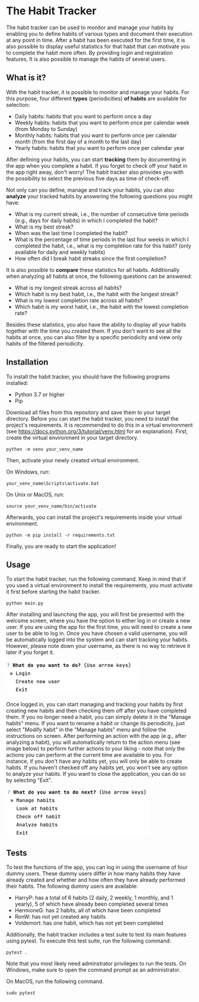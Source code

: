 # The Habit Tracker

The habit tracker can be used to monitor and manage your habits by enabling you to define habits of various types and document their execution at any point in time. After a habit has been executed for the first time, it is also possible to display useful statistics for that habit that can motivate you to complete the habit more often. By providing login and registration features, It is also possible to manage the habits of several users. 

## What is it?

With the habit tracker, it is possible to monitor and manage your habits. For this purpose, four different **types** (periodicities) **of habits** are available for selection:
- Daily habits: habits that you want to perform once a day 
- Weekly habits: habits that you want to perform once per calendar week (from Monday to Sunday)
- Monthly habits: habits that you want to perform once per calendar month (from the first day of a month to the last day)
- Yearly habits: habits that you want to perform once per calendar year

After defining your habits, you can start **tracking** them by documenting in the app when you complete a habit. If you forget to check off your habit in the app right away, don't worry! The habit tracker also provides you with the possibility to select the previous five days as time of check-off. 

Not only can you define, manage and track your habits, you can also **analyze** your tracked habits by answering the following questions you might have:
- What is my current streak, i.e., the number of consecutive time periods (e.g., days for daily habits) in which I completed the habit?
- What is my best streak? 
- When was the last time I completed the habit? 
- What is the percentage of time periods in the last four weeks in which I completed the habit, i.e., what is my completion rate for this habit? (only available for daily and weekly habits)
- How often did I break habit streaks since the first completion? 

It is also possible to **compare** these statistics for all habits. Additionally when analyzing all habits at once, the following questions can be answered:
- What is my longest streak across all habits? 
- Which habit is my best habit, i.e., the habit with the longest streak? 
- What is my lowest completion rate across all habits? 
- Which habit is my worst habit, i.e., the habit with the lowest completion rate?

Besides these statistics, you also have the ability to display all your habits together with the time you created them. If you don't want to see all the habits at once, you can also filter by a specific periodicity and view only habits of the filtered periodicity. 

## Installation

To install the habit tracker, you should have the following programs installed:
- Python 3.7 or higher
- Pip

Download all files from this repository and save them to your target directory. Before you can start the habit tracker, you need to install the project's requirements. It is recommended to do this in a virtual environment (see https://docs.python.org/3/tutorial/venv.html for an explanation). First, create the virtual environment in your target directory.

```shell
python -m venv your_venv_name
```

Then, activate your newly created virtual environment.

On Windows, run:
```shell
your_venv_name\Scripts\activate.bat
```

On Unix or MacOS, run:
```shell
source your_venv_name/bin/activate
```

Afterwards, you can install the project's requirements inside your virtual environment.

```shell
python -m pip install -r requirements.txt
```

Finally, you are ready to start the application!

## Usage

To start the habit tracker, run the following command. Keep in mind that if you used a virtual environment to install the requirements, you must activate it first before starting the habit tracker. 

```shell
python main.py
```

After installing and launching the app, you will first be presented with the welcome screen, where you have the option to either log in or create a new user. If you are using the app for the first time, you will need to create a new user to be able to log in. Once you have chosen a valid username, you will be automatically logged into the system and can start tracking your habits. However, please note down your username, as there is no way to retrieve it later if you forget it.

![StartMenu.png](StartMenu.png)

Once logged in, you can start managing and tracking your habits by first creating new habits and then checking them off after you have completed them. If you no longer need a habit, you can simply delete it in the "Manage habits" menu. If you want to rename a habit or change its periodicity, just select "Modify habit" in the "Manage habits" menu and follow the instructions on screen. After performing an action with the app (e.g., after analyzing a habit), you will automatically return to the action menu (see image below) to perform further actions to your liking - note that only the actions you can perform at the current time are available to you. For instance, if you don't have any habits yet, you will only be able to create habits. If you haven't checked off any habits yet, you won't see any option to analyze your habits. If you want to close the application, you can do so by selecting "Exit".  

![ActionMenu.png](ActionMenu.png)

## Tests

To test the functions of the app, you can log in using the username of four dummy users. These dummy users differ in how many habits they have already created and whether and how often they have already performed their habits. The following dummy users are available:
- HarryP: has a total of 6 habits (2 daily, 2 weekly, 1 monthly, and 1 yearly), 5 of which have already been completed several times 
- HermioneG: has 2 habits, all of which have been completed 
- RonW: has not yet created any habits 
- Voldemort: has one habit, which has not yet been completed

Additionally, the habit tracker includes a test suite to test its main features using pytest. To execute this test suite, run the following command: 

```shell
pytest .
```

Note that you most likely need adminstrator privileges to run the tests. On Windows, make sure to open the command prompt as an administrator. 

On MacOS, run the following command. 

```shell
sudo pytest
```
